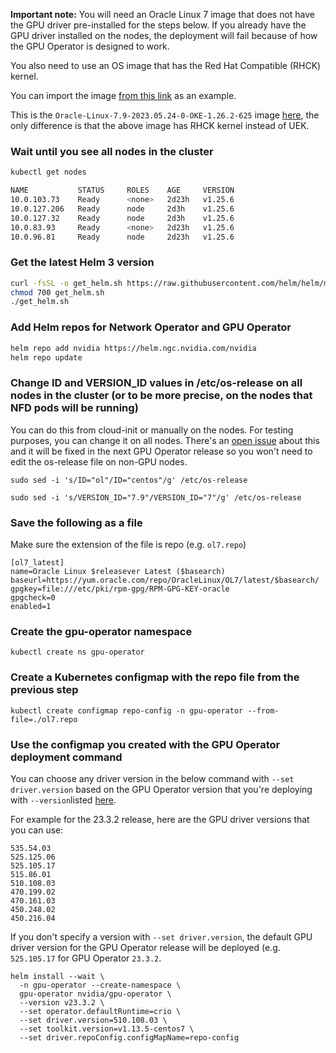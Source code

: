 **Important note:** You will need an Oracle Linux 7 image that does not have the GPU driver pre-installed for the steps below. If you already have the GPU driver installed on the nodes, the deployment will fail because of how the GPU Operator is designed to work.

You also need to use an OS image that has the Red Hat Compatible (RHCK) kernel.

You can import the image [from this link](https://objectstorage.us-phoenix-1.oraclecloud.com/p/ZDHMTkZfJUNzrJrJ9o8pedJ1dwlBzH2GaUqvuKL9xMrDhV_Y_AHn-pLI9YuzZ-my/n/hpc_limited_availability/b/oke-images/o/RHCK-Oracle-Linux-7.9-2023.05.24-0-OKE-1.26.2-625) as an example.

This is the `Oracle-Linux-7.9-2023.05.24-0-OKE-1.26.2-625` image [here](https://docs.oracle.com/en-us/iaas/images/image/9042e7ef-606b-4ab5-b83b-d811963f193e/), the only difference is that the above image has RHCK kernel instead of UEK.

### Wait until you see all nodes in the cluster

```sh
kubectl get nodes

NAME           STATUS     ROLES    AGE     VERSION
10.0.103.73    Ready      <none>   2d23h   v1.25.6
10.0.127.206   Ready      node     2d3h    v1.25.6
10.0.127.32    Ready      node     2d3h    v1.25.6
10.0.83.93     Ready      <none>   2d23h   v1.25.6
10.0.96.81     Ready      node     2d23h   v1.25.6
```

### Get the latest Helm 3 version
```sh
curl -fsSL -o get_helm.sh https://raw.githubusercontent.com/helm/helm/main/scripts/get-helm-3
chmod 700 get_helm.sh
./get_helm.sh
```

### Add Helm repos for Network Operator and GPU Operator
```sh
helm repo add nvidia https://helm.ngc.nvidia.com/nvidia
helm repo update
```

### Change ID and VERSION_ID values in /etc/os-release on all nodes in the cluster (or to be more precise, on the nodes that NFD pods will be running)

You can do this from cloud-init or manually on the nodes. For testing purposes, you can change it on all nodes. There's an [open issue](https://github.com/NVIDIA/gpu-operator/issues/562) about this and it will be fixed in the next GPU Operator release so you won't need to edit the os-release file on non-GPU nodes.

```
sudo sed -i 's/ID="ol"/ID="centos"/g' /etc/os-release

sudo sed -i 's/VERSION_ID="7.9"/VERSION_ID="7"/g' /etc/os-release
```

### Save the following as a file

Make sure the extension of the file is repo (e.g. `ol7.repo`)

```
[ol7_latest]
name=Oracle Linux $releasever Latest ($basearch)
baseurl=https://yum.oracle.com/repo/OracleLinux/OL7/latest/$basearch/
gpgkey=file:///etc/pki/rpm-gpg/RPM-GPG-KEY-oracle
gpgcheck=0
enabled=1
```

### Create the gpu-operator namespace

```
kubectl create ns gpu-operator
```

### Create a Kubernetes configmap with the repo file from the previous step

```
kubectl create configmap repo-config -n gpu-operator --from-file=./ol7.repo
```

### Use the configmap you created with the GPU Operator deployment command

You can choose any driver version in the below command  with `--set driver.version` based on the GPU Operator version that you're deploying with `--version`listed [here](https://docs.nvidia.com/datacenter/cloud-native/gpu-operator/latest/platform-support.html#gpu-operator-component-matrix).

For example for the 23.3.2 release, here are the GPU driver versions that you can use:
```
535.54.03
525.125.06
525.105.17
515.86.01
510.108.03
470.199.02
470.161.03
450.248.02
450.216.04
```
If you don't specify a version with `--set driver.version`, the default GPU driver version for the GPU Operator release will be deployed (e.g. `525.105.17` for GPU Operator `23.3.2`.

```
helm install --wait \
  -n gpu-operator --create-namespace \
  gpu-operator nvidia/gpu-operator \
  --version v23.3.2 \
  --set operator.defaultRuntime=crio \
  --set driver.version=510.108.03 \
  --set toolkit.version=v1.13.5-centos7 \
  --set driver.repoConfig.configMapName=repo-config
```
